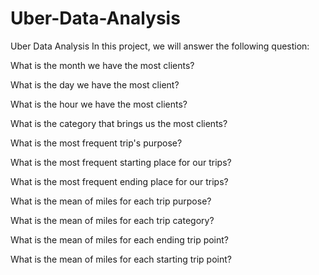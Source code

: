 # Uber-Data-Analysis

Uber Data Analysis
In this project, we will answer the following question:

What is the month we have the most clients?

What is the day we have the most client?

What is the hour we have the most clients?

What is the category that brings us the most clients?

What is the most frequent trip's purpose?

What is the most frequent starting place for our trips?

What is the most frequent ending place for our trips?

What is the mean of miles for each trip purpose?

What is the mean of miles for each trip category?

What is the mean of miles for each ending trip point?

What is the mean of miles for each starting trip point?
